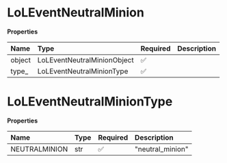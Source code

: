 # LoLEventNeutralMinion

**Properties**

| Name   | Type                        | Required | Description |
| :----- | :-------------------------- | :------- | :---------- |
| object | LoLEventNeutralMinionObject | ✅       |             |
| type\_ | LoLEventNeutralMinionType   | ✅       |             |

# LoLEventNeutralMinionType

**Properties**

| Name          | Type | Required | Description      |
| :------------ | :--- | :------- | :--------------- |
| NEUTRALMINION | str  | ✅       | "neutral_minion" |

<!-- This file was generated by liblab | https://liblab.com/ -->
